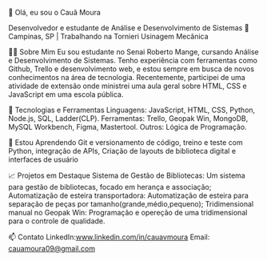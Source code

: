 👋 Olá, eu sou o Cauã Moura

Desenvolvedor e estudante de Análise e Desenvolvimento de Sistemas 
📍 Campinas, SP | Trabalhando na Tornieri Usinagem Mecânica

👨‍💻 Sobre Mim Eu sou estudante no Senai Roberto Mange, cursando Análise e Desenvolvimento de Sistemas. Tenho experiência com ferramentas como Github, Trello e desenvolvimento web, e estou sempre em busca de novos conhecimentos na área de tecnologia. Recentemente, participei de uma atividade de extensão onde ministrei uma aula geral sobre HTML, CSS e JavaScript em uma escola pública.

🔧 Tecnologias e Ferramentas Linguagens: JavaScript, HTML, CSS, Python, Node.js, SQL, Ladder(CLP). Ferramentas: Trello, Geopak Win, MongoDB, MySQL Workbench, Figma, Mastertool. Outros: Lógica de Programação.

🌱 Estou Aprendendo Git e versionamento de código, treino e teste com Python, integração de APIs, Criação de layouts de biblioteca digital e interfaces de usuário

📈 Projetos em Destaque Sistema de Gestão de Bibliotecas: Um sistema para gestão de bibliotecas, focado em herança e associação; Automatização de esteira transportadora: Automatização de esteira para separação de peças por tamanho(grande,médio,pequeno); Tridimensional manual no Geopak Win: Programação e opereção de uma tridimensional para o controle de qualidade.

📫 Contato LinkedIn:www.linkedin.com/in/cauavmoura 
    Email: cauamoura09@gmail.com

